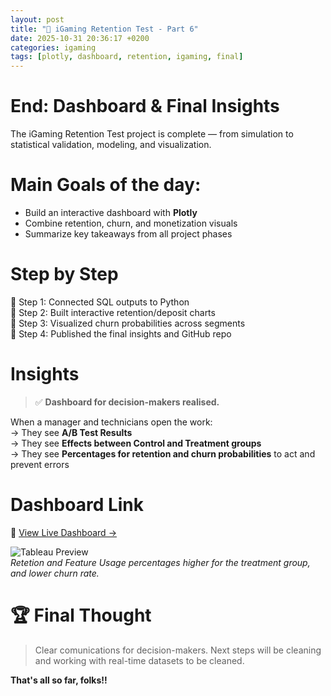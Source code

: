 ```yaml
---
layout: post
title: "🎯 iGaming Retention Test - Part 6"
date: 2025-10-31 20:36:17 +0200
categories: igaming
tags: [plotly, dashboard, retention, igaming, final]
---
```


# End: Dashboard & Final Insights

The iGaming Retention Test project is complete — from simulation to statistical validation, modeling, and visualization.


# Main Goals of the day:

- Build an interactive dashboard with **Plotly**  
- Combine retention, churn, and monetization visuals  
- Summarize key takeaways from all project phases  

# Step by Step

📍 Step 1: Connected SQL outputs to Python  
📍 Step 2: Built interactive retention/deposit charts  
📍 Step 3: Visualized churn probabilities across segments  
📍 Step 4: Published the final insights and GitHub repo  

# Insights
  
> ✅ **Dashboard for decision-makers realised.**

When a manager and technicians open the work:  
→ They see **A/B Test Results**  
→ They see **Effects between Control and Treatment groups**  
→ They see **Percentages for retention and churn probabilities** to act and prevent errors  


# Dashboard Link  
🔗 [View Live Dashboard →](https://public.tableau.com/views/ABRetentionChurnOverview-DLPietro/RetentionAnalysisDashboard?:language=it-IT&:sid=&:redirect=auth&:display_count=n&:origin=viz_share_link)

![Tableau Preview](https://github.com/DLPietro/retention-test/blob/main/dashboard/retention_dashboard.png)  
*Retetion and Feature Usage percentages higher for the treatment group, and lower churn rate.*

# 🏆 Final Thought

> Clear comunications for decision-makers. Next steps will be cleaning and working with real-time datasets to be cleaned.

**That's all so far, folks!!**

